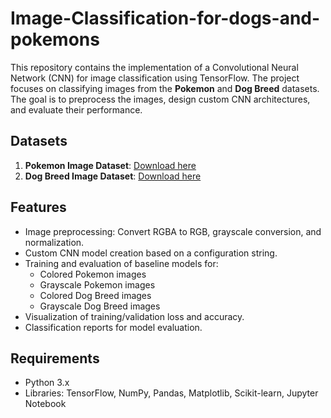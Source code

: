 # Image-Classification-for-dogs-and-pokemons

This repository contains the implementation of a Convolutional Neural Network (CNN) for image classification using TensorFlow. The project focuses on classifying images from the **Pokemon** and **Dog Breed** datasets. The goal is to preprocess the images, design custom CNN architectures, and evaluate their performance.

## Datasets
1. **Pokemon Image Dataset**: [Download here](https://www.kaggle.com/datasets/vishalsubbiah/pokemon-images-and-types)
2. **Dog Breed Image Dataset**: [Download here](https://www.kaggle.com/datasets/khushikhushikhushi/dog-breed-image-dataset)

## Features
- Image preprocessing: Convert RGBA to RGB, grayscale conversion, and normalization.
- Custom CNN model creation based on a configuration string.
- Training and evaluation of baseline models for:
  - Colored Pokemon images
  - Grayscale Pokemon images
  - Colored Dog Breed images
  - Grayscale Dog Breed images
- Visualization of training/validation loss and accuracy.
- Classification reports for model evaluation.

## Requirements
- Python 3.x
- Libraries: TensorFlow, NumPy, Pandas, Matplotlib, Scikit-learn, Jupyter Notebook

